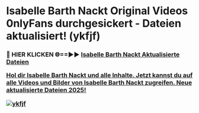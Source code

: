 # Isabelle Barth Nackt Original Videos 0nlyFans durchgesickert - Dateien aktualisiert! (ykfjf)

<h3>🔴 HIER KLICKEN 🌐==►► <a href="https://tinyurl.com/h6vf6nb8" rel="nofollow">Isabelle Barth Nackt Aktualisierte Dateien

Hol dir Isabelle Barth Nackt und alle Inhalte. Jetzt kannst du auf alle Videos und Bilder von Isabelle Barth Nackt zugreifen. Neue aktualisierte Dateien 2025!

[![ykfjf](https://i.imgur.com/sD4kR3V.gif)](https://tinyurl.com/h6vf6nb8)
